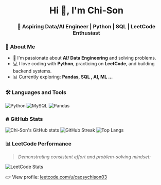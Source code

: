 
<h1 align="center">Hi 👋, I'm Chi-Son</h1>
<h3 align="center">🚀 Aspiring Data/AI Engineer | Python | SQL | LeetCode Enthusiast</h3>

### 🧠 About Me

- 🎯 I'm passionate about **AI/ Data Engineering** and solving problems.
- 💻 I love coding with **Python**, practicing on **LeetCode**, and building backend systems.
- 📊 Currently exploring: **Pandas, SQL , AI, ML ...**
### 🛠️ Languages and Tools

![Python](https://img.shields.io/badge/-Python-333?style=flat-square&logo=python)
![MySQL](https://img.shields.io/badge/-MySQL-333?style=flat-square&logo=mysql)
![Pandas](https://img.shields.io/badge/-Pandas-333?style=flat-square&logo=pandas)

### 🔥 GitHub Stats

![Chi-Son's GitHub stats](https://github-readme-stats.vercel.app/api?username=Chi-Son&show_icons=true&theme=radical)
![GitHub Streak](https://streak-stats.demolab.com/?user=Chi-Son&theme=radical)
![Top Langs](https://github-readme-stats.vercel.app/api/top-langs/?username=Chi-Son&layout=compact&theme=radical)

### 📊 LeetCode Performance

> *Demonstrating consistent effort and problem-solving mindset:*

![LeetCode Stats](https://leetcard.jacoblin.cool/caosychison03?theme=dark&ext=contest)

👉 View profile: [leetcode.com/u/caosychison03](https://leetcode.com/u/caosychison03)
